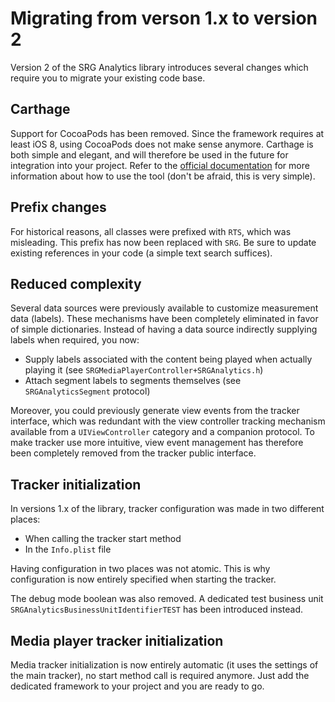 Migrating from verson 1.x to version 2
======================================

Version 2 of the SRG Analytics library introduces several changes which require you to migrate your existing code base. 

## Carthage

Support for CocoaPods has been removed. Since the framework requires at least iOS 8, using CocoaPods does not make sense anymore. Carthage is both simple and elegant, and will therefore be used in the future for integration into your project. Refer to the [official documentation](https://github.com/Carthage/Carthage) for more information about how to use the tool (don't be afraid, this is very simple).

## Prefix changes

For historical reasons, all classes were prefixed with `RTS`, which was misleading. This prefix has now been replaced with `SRG`. Be sure to update existing references in your code (a simple text search suffices).

## Reduced complexity

Several data sources were previously available to customize measurement data (labels). These mechanisms have been completely eliminated in favor of simple dictionaries. Instead of having a data source indirectly supplying labels when required, you now:

* Supply labels associated with the content being played when actually playing it (see `SRGMediaPlayerController+SRGAnalytics.h`)
* Attach segment labels to segments themselves (see `SRGAnalyticsSegment` protocol)

Moreover, you could previously generate view events from the tracker interface, which was redundant with the view controller tracking mechanism available from a `UIViewController` category and a companion protocol. To make tracker use more intuitive, view event management has therefore been completely removed from the tracker public interface.

## Tracker initialization

In versions 1.x of the library, tracker configuration was made in two different places:

* When calling the tracker start method
* In the `Info.plist` file

Having configuration in two places was not atomic. This is why configuration is now entirely specified when starting the tracker.

The debug mode boolean was also removed. A dedicated test business unit `SRGAnalyticsBusinessUnitIdentifierTEST` has been introduced instead.

## Media player tracker initialization

Media tracker initialization is now entirely automatic (it uses the settings of the main tracker), no start method call is required anymore. Just add the dedicated framework to your project and you are ready to go.
